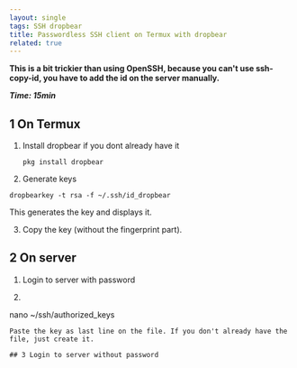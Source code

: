 ```yaml
---
layout: single
tags: SSH dropbear
title: Passwordless SSH client on Termux with dropbear
related: true
---
```

**This is a bit trickier than using OpenSSH, because you can't use ssh-copy-id, you have to add the id on the server manually.**

***Time: 15min***

## 1 On Termux

1. Install dropbear if you dont already have it

   ```shell
   pkg install dropbear
   ```
2. Generate keys
```shell
dropbearkey -t rsa -f ~/.ssh/id_dropbear
```
This generates the key and displays it.

3. Copy the key (without the fingerprint part).

## 2 On server

1. Login to server with password
2. ```shell
nano ~/ssh/authorized_keys
```
Paste the key as last line on the file. If you don't already have the file, just create it.

## 3 Login to server without password
